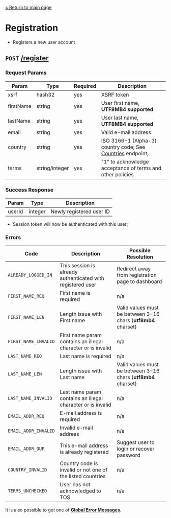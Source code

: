 [&laquo; Return to main page](../README.md)

# Registration

* Registers a new user account

## `POST` [/register]()

### Request Params

Param | Type | Required | Description
--- | --- | --- | ---
xsrf | hash32 | yes | XSRF token
firstName | string | yes | User first name,  **UTF8MB4 supported**
lastName | string | yes | User last name,  **UTF8MB4 supported**
email | string | yes | Valid e-mail address
country | string | yes | ISO 3166-1 (Alpha-3) country code; See [Countries](COUNTRIES.md) endpoint;
terms | string/integer | yes | "1" to acknowledge acceptance of terms and other policies

### Success Response

Param | Type |  Description
--- | --- | --- 
userId | integer | Newly registered user ID

* Session token will now be authenticated with this user;

### Errors

Code | Description| Possible Resolution
--- | --- | ---
`ALREADY_LOGGED_IN` | This session is already authenticated with registered user | Redirect away from registration page to dashboard
`FIRST_NAME_REQ` | First name is required | n/a
`FIRST_NAME_LEN` | Length issue with First name | Valid values must be between 3-16 chars (**utf8mb4** charset)
`FIRST_NAME_INVALID` | First name param contains an illegal character or is invalid | n/a
`LAST_NAME_REQ` | Last name is required | n/a
`LAST_NAME_LEN` | Length issue with Last name | Valid values must be between 3-16 chars (**utf8mb4** charset)
`LAST_NAME_INVALID` | Last name param contains an illegal character or is invalid | n/a
`EMAIL_ADDR_REQ` | E-mail address is required | n/a
`EMAIL_ADDR_INVALID` | Invalid e-mail address | n/a
`EMAIL_ADDR_DUP` | This e-mail address is already registered | Suggest user to login or recover password
`COUNTRY_INVALID` | Country code is invalid or not one of the listed countries | n/a
`TERMS_UNCHECKED` | User has not acknowledged to TOS | n/a

It is also possible to get one of [**Global Error Messages**](../README.md#global-error-messages).